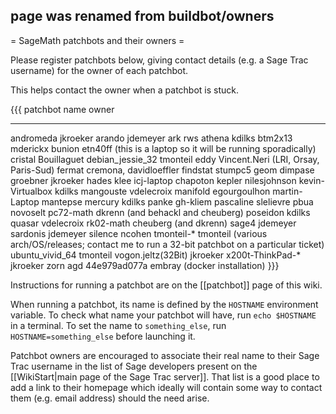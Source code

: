 ## page was renamed from buildbot/owners

= SageMath patchbots and their owners =

Please register patchbots below, giving contact details
(e.g. a Sage Trac username) for the owner of each patchbot.

This helps contact the owner when a patchbot is stuck.

{{{
patchbot name           owner
-------------           -----
andromeda               jkroeker
arando                  jdemeyer
ark                     rws
athena                  kdilks
btm2x13                 mderickx
bunion                  etn40ff (this is a laptop so it will be running sporadically)
cristal                 Bouillaguet
debian_jessie_32        tmonteil
eddy                    Vincent.Neri (LRI, Orsay, Paris-Sud)
fermat                  cremona, davidloeffler
findstat                stumpc5
geom                    dimpase
groebner                jkroeker
hades                   klee
icj-laptop              chapoton
kepler                  nilesjohnson
kevin-Virtualbox        kdilks
mangouste               vdelecroix
manifold                egourgoulhon
martin-Laptop           mantepse
mercury                 kdilks
panke                   gh-kliem
pascaline               slelievre
pbua                    novoselt
pc72-math               dkrenn (and behackl and cheuberg)
poseidon                kdilks
quasar                  vdelecroix
rk02-math               cheuberg (and dkrenn)
sage4                   jdemeyer
sardonis                jdemeyer
silence                 ncohen
tmonteil-*              tmonteil (various arch/OS/releases; contact me to run a 32-bit patchbot on a particular ticket)
ubuntu_vivid_64         tmonteil
vogon.jeltz(32Bit)      jkroeker
x200t-ThinkPad-*        jkroeker
zorn                    agd
44e979ad077a            embray (docker installation)
}}}

Instructions for running a patchbot are on the [[patchbot]] page of this wiki.

When running a patchbot, its name is defined by the `HOSTNAME`
environment variable. To check what name your patchbot will have,
run `echo $HOSTNAME` in a terminal. To set the name to `something_else`,
run `HOSTNAME=something_else` before launching it.

Patchbot owners are encouraged to associate their real name to their
Sage Trac username in the list of Sage developers present on the
[[WikiStart|main page of the Sage Trac server]]. That list is a good
place to add a link to their homepage which ideally will contain some
way to contact them (e.g. email address) should the need arise.
